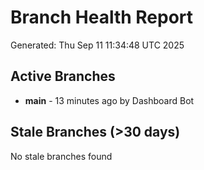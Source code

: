 # Branch Health Report
Generated: Thu Sep 11 11:34:48 UTC 2025

## Active Branches
- **main** - 13 minutes ago by Dashboard Bot

## Stale Branches (>30 days)
No stale branches found
